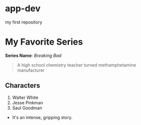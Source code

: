 # app-dev
my first repository

# My Favorite Series
**Series Name**: *Breaking Bad*
> A high school chemistry teacher turned methamphetamine manufacturer

## Characters
1. Walter White
2. Jesse Pinkman
3. Saul Goodman

- It's an intense, gripping story.
